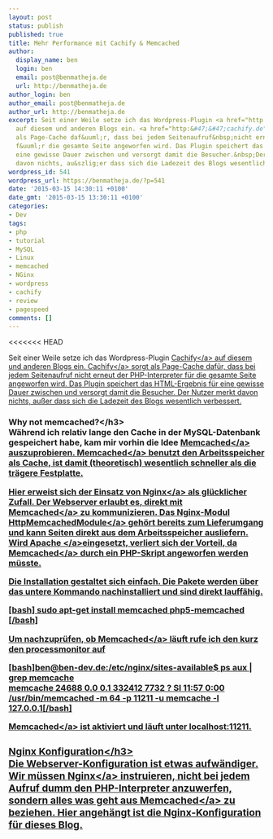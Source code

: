 ```yaml
---
layout: post
status: publish
published: true
title: Mehr Performance mit Cachify & Memcached
author:
  display_name: ben
  login: ben
  email: post@benmatheja.de
  url: http://benmatheja.de
author_login: ben
author_email: post@benmatheja.de
author_url: http://benmatheja.de
excerpt: Seit einer Weile setze ich das Wordpress-Plugin <a href="http:&#47;&#47;cachify.de">Cachify<&#47;a>
  auf diesem und anderen Blogs ein. <a href="http:&#47;&#47;cachify.de">Cachify<&#47;a>&nbsp;sorgt
  als Page-Cache daf&uuml;r, dass bei jedem Seitenaufruf&nbsp;nicht erneut der PHP-Interpreter
  f&uuml;r die gesamte Seite angeworfen wird. Das Plugin speichert das HTML-Ergebnis&nbsp;f&uuml;r
  eine gewisse Dauer zwischen und versorgt damit die Besucher.&nbsp;Der Nutzer merkt
  davon nichts, au&szlig;er dass sich die Ladezeit des Blogs wesentlich verbessert.
wordpress_id: 541
wordpress_url: https://benmatheja.de/?p=541
date: '2015-03-15 14:30:11 +0100'
date_gmt: '2015-03-15 13:30:11 +0100'
categories:
- Dev
tags:
- php
- tutorial
- MySQL
- Linux
- memcached
- NGinx
- wordpress
- cachify
- review
- pagespeed
comments: []
---
```

<<<<<<< HEAD
<p>Seit einer Weile setze ich das Wordpress-Plugin <a href="http:&#47;&#47;cachify.de">Cachify<&#47;a> auf diesem und anderen Blogs ein. <a href="http:&#47;&#47;cachify.de">Cachify<&#47;a>&nbsp;sorgt als Page-Cache daf&uuml;r, dass bei jedem Seitenaufruf&nbsp;nicht erneut der PHP-Interpreter f&uuml;r die gesamte Seite angeworfen wird. Das Plugin speichert das HTML-Ergebnis&nbsp;f&uuml;r eine gewisse Dauer zwischen und versorgt damit die Besucher.&nbsp;Der Nutzer merkt davon nichts, au&szlig;er dass sich die Ladezeit des Blogs wesentlich verbessert.<a id="more"></a><a id="more-541"></a></p>
<h3>Why not memcached?<&#47;h3><br />
W&auml;hrend ich relativ lange den Cache in der MySQL-Datenbank gespeichert habe, kam mir vorhin die Idee <a href="http:&#47;&#47;memcached.org">Memcached<&#47;a> auszuprobieren. <a href="http:&#47;&#47;memcached.org">Memcached<&#47;a> benutzt den Arbeitsspeicher als Cache, ist damit (theoretisch)&nbsp;wesentlich schneller als die tr&auml;gere Festplatte.</p>
<p>Hier erweist sich der Einsatz von <a href="http:&#47;&#47;nginx.org">Nginx<&#47;a> als gl&uuml;cklicher Zufall. Der Webserver erlaubt es, direkt mit <a href="http:&#47;&#47;memcached.org">Memcached<&#47;a>&nbsp;zu kommunizieren. Das Nginx-Modul <a href="http:&#47;&#47;nginx.org&#47;en&#47;docs&#47;http&#47;ngx_http_memcached_module.html">HttpMemcachedModule<&#47;a> geh&ouml;rt bereits zum Lieferumgang und kann Seiten direkt aus dem Arbeitsspeicher ausliefern. Wird <a href="http:&#47;&#47;httpd.apache.org">Apache <&#47;a>eingesetzt, verliert sich der Vorteil, da <a href="http:&#47;&#47;memcached.org">Memcached<&#47;a>&nbsp;durch ein PHP-Skript angeworfen werden m&uuml;sste.</p>
<p>Die Installation gestaltet sich einfach. Die Pakete werden &uuml;ber das untere Kommando nachinstalliert und sind direkt lauff&auml;hig.</p>
<p>[bash] sudo apt-get install memcached php5-memcached [&#47;bash]</p>
<p>Um nachzupr&uuml;fen, ob <a href="http:&#47;&#47;memcached.org">Memcached<&#47;a>&nbsp;l&auml;uft rufe ich den kurz den processmonitor auf</p>
<p>[bash]ben@ben-dev.de:&#47;etc&#47;nginx&#47;sites-available$ ps aux | grep memcache<br />
memcache 24688 0.0 0.1 332412 7732 ? Sl 11:57 0:00<br />
&#47;usr&#47;bin&#47;memcached -m 64 -p 11211 -u memcache -l 127.0.0.1[&#47;bash]</p>
<p><a href="http:&#47;&#47;memcached.org">Memcached<&#47;a>&nbsp;ist aktiviert und l&auml;uft unter localhost:11211.</p>
<h3>Nginx Konfiguration<&#47;h3><br />
Die Webserver-Konfiguration ist etwas aufw&auml;ndiger. Wir m&uuml;ssen <a href="http:&#47;&#47;nginx.org">Nginx<&#47;a> instruieren, nicht bei jedem Aufruf dumm den PHP-Interpreter anzuwerfen, sondern alles was geht aus <a href="http:&#47;&#47;memcached.org">Memcached<&#47;a>&nbsp;zu beziehen. Hier angeh&auml;ngt ist die Nginx-Konfiguration f&uuml;r dieses Blog.<br />
<script src="https:&#47;&#47;gist.github.com&#47;BenMatheja&#47;1128a6d8ac0b689c99f5.js"><&#47;script><br />
Um die Aufrufe entsprechend umzuleiten, habe ich die Anpassungen (gekennzeichnet mit Memcache-Erweiterungen hinzugef&uuml;gt).</p>
<h3>Cachify konfigurieren<&#47;h3><br />
Nun noch bei Cachify memcached aktivieren und die Sache l&auml;uft.<a href="https:&#47;&#47;benmatheja.de&#47;wp-content&#47;uploads&#47;2015&#47;03&#47;Screen-Shot-2015-03-15-at-13.48.40.png"><img class="  wp-image-556 alignright" src="https:&#47;&#47;benmatheja.de&#47;wp-content&#47;uploads&#47;2015&#47;03&#47;Screen-Shot-2015-03-15-at-13.48.40.png" alt="Screen Shot 2015-03-15 at 13.48.40" width="427" height="304" &#47;><&#47;a></p>
<h3>Fazit &#47; Performance Review<&#47;h3><br />
Um eine grobe Einsch&auml;tzung zu bieten, wie sich die Performance unter Memcached verh&auml;lt, habe ich zwei <a href="http:&#47;&#47;www.webpagetest.org&#47;">Webpagetests<&#47;a> durchgef&uuml;hrt und die Ergebnisse per Screenshot unten angehangen.</p>
<p>[caption id="attachment_559" align="aligncenter" width="617"]<a href="https:&#47;&#47;benmatheja.de&#47;wp-content&#47;uploads&#47;2015&#47;03&#47;memcache-off.png"><img class="wp-image-559 " src="https:&#47;&#47;benmatheja.de&#47;wp-content&#47;uploads&#47;2015&#47;03&#47;memcache-off.png" alt="memcached off" width="617" height="214" &#47;><&#47;a> memcached off[&#47;caption]</p>
<p>[caption id="attachment_565" align="alignright" width="633"]<a href="https:&#47;&#47;benmatheja.de&#47;wp-content&#47;uploads&#47;2015&#47;03&#47;Screen-Shot-2015-03-15-at-14.34.40.png"><img class="wp-image-565 " src="https:&#47;&#47;benmatheja.de&#47;wp-content&#47;uploads&#47;2015&#47;03&#47;Screen-Shot-2015-03-15-at-14.34.40.png" alt="memcached on" width="633" height="221" &#47;><&#47;a> memcached on[&#47;caption]</p>
<p>Auff&auml;llig ist, dass Memcache die Zeit bis das Erste Byte an den Browser ausgeliefert wird um mehr als das 3-fache verringert (0,791s zu 0,207s). Dies wirkt sich schlussendlich auch positiv auf die insgesamte PageLoad-Time aus.</p>
<p>Wo dieses Blog trotzdem Zeit verliert, ist bei der Disqus-Kommentarfunktion, die &uuml;ber JavaScript nachgeladen wird. Zus&auml;tzlich w&uuml;rde sich ein CDN zur Bereitstellung der statische Inhalte positiv auf die Performance auswirken.</p>
<h3>Mehr zu dem Thema<&#47;h3></p>
<ul>
<li><a class="crp_title" href="https:&#47;&#47;www.kadder.de&#47;2013&#47;11&#47;nginx-mit-ssl-und-spdy&#47;">Nginx mit SSL und SPDY<&#47;a><&#47;li>
<li><a class="crp_title" href="https:&#47;&#47;www.kadder.de&#47;2014&#47;04&#47;pagespeed-nginx-memcached-php5-fpm&#47;">Pagespeed: Nginx + Memcached + PHP5-FPM<&#47;a><&#47;li>
<li><a href="http:&#47;&#47;www.patrick-gotthard.de&#47;wordpress-rasend-schnell-mit-apc-memcached-und-weiteren-optimierungen">WordPress rasend schnell mit APC, memcached und weiteren Optimierungen<&#47;a><&#47;li>
<li><a href="https:&#47;&#47;timmehosting.de&#47;high-performance-wordpress-mit-wp-ffpc-memcached-nginx-und-ispconfig">High-performance WordPress mit WP-FFPC, memcached, nginx und ISPConfig<&#47;a><&#47;li><br />
<&#47;ul></p>
=======
Seit einer Weile setze ich das WordPress-Plugin Cachify auf diesem und anderen Blogs ein. Cachify sorgt als Page-Cache dafür, dass bei jedem Seitenaufruf nicht erneut der PHP-Interpreter für die gesamte Seite angeworfen wird. 

Das Plugin speichert das HTML-Ergebnis für eine gewisse Dauer und versorgt damit die Besucher. Der Nutzer merkt davon nichts, außer dass sich die Ladezeit des Blogs verringert.

## Why not memcached?

Während ich relativ lange den Cache in der MySQL-Datenbank gespeichert habe, kam mir vorhin die Idee Memcached auszuprobieren. Memcached benutzt den Arbeitsspeicher als Cache, ist damit (theoretisch) wesentlich schneller als die trägere Festplatte. Hier erweist sich der Einsatz von Nginx als glücklicher Zufall. Der Webserver erlaubt es, direkt mit Memcached zu kommunizieren. Das Nginx-Modul *HttpMemcachedModule* gehört bereits zum Lieferumgang und kann Seiten direkt aus dem Arbeitsspeicher ausliefern. Wird Apache eingesetzt, verliert sich der Vorteil, da Memcached durch ein PHP-Skript angeworfen werden müsste.

Die Installation gestaltet sich einfach. Die Pakete werden über das untere Kommando nachinstalliert und sind direkt lauffähig.
```
sudo apt-get install memcached php5-memcached
```

Um nachzuprüfen, ob Memcached läuft rufe ich den kurz den processmonitor auf

```
ben@ben-dev.de:/etc/nginx/sites-available$ ps aux | grep memcache
memcache 24688  0.0  0.1 332412  7732 ?        Sl   11:57   0:00
/usr/bin/memcached -m 64 -p 11211 -u memcache -l 127.0.0.1
```

Memcached ist aktiviert und läuft unter localhost:11211.

### Nginx Konfiguration

Die Webserver-Konfiguration ist etwas aufwändiger. Wir müssen Nginx instruieren, nicht bei jedem Aufruf dumm den PHP-Interpreter anzuwerfen, sondern alles was geht aus Memcached zu beziehen. Hier angehängt ist die Nginx-Konfiguration für dieses Blog.
{% gist BenMatheja/1128a6d8ac0b689c99f5 %}
Um die Aufrufe entsprechend umzuleiten, habe ich die Anpassungen (gekennzeichnet mit Memcache-Erweiterungen hinzugefügt).

###Cachify konfigurieren
<img src="/res/Screen-Shot-2015-03-15-at-13.48.40.png" width="100%" class="materialboxed">
Nun noch bei Cachify memcached aktivieren und die Sache läuft.
### Fazit / Performance Review

Um eine grobe Einschätzung zu bieten, wie sich die Performance unter Memcached verhält, habe ich zwei Webpagetests durchgeführt und die Ergebnisse per Screenshot unten angehangen.
<img src="/res/memcache-off.png" data-caption="Memcache off" width="100%" class="materialboxed">
<img src="/res/memcache-on.png" data-caption="Memcache on" width="100%" class="materialboxed">
Auffällig ist, dass Memcache die Zeit bis das Erste Byte an den Browser ausgeliefert wird um mehr als das 3-fache verringert (0,791s zu 0,207s). Dies wirkt sich schlussendlich auch positiv auf die insgesamte PageLoad-Time aus.

Wo dieses Blog trotzdem Zeit verliert, ist bei der Disqus-Kommentarfunktion, die über JavaScript nachgeladen wird. Zusätzlich würde sich ein CDN zur Bereitstellung der statische Inhalte positiv auf die Performance auswirken.
